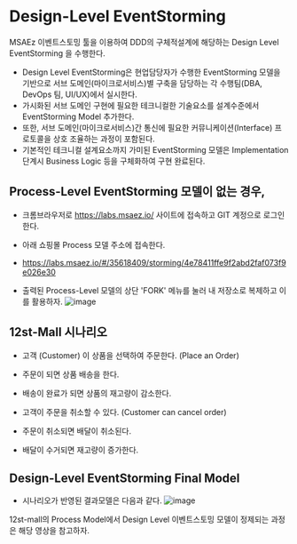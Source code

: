 # Design-Level EventStorming

MSAEz 이벤트스토밍 툴을 이용하여 DDD의 구체적설계에 해당하는 Design Level EventStorming 을 수행한다.

- Design Level EventStorming은 현업담당자가 수행한 EventStorming 모델을 기반으로 서브 도메인(마이크로서비스)별 구축을 담당하는 각 수행팀(DBA, DevOps 팀, UI/UX)에서 실시한다. 
- 가시화된 서브 도메인 구현에 필요한 테크니컬한 기술요소를 설계수준에서 EventStorming Model 추가한다.
- 또한, 서브 도메인(마이크로서비스)간 통신에 필요한 커뮤니케이션(Interface) 프로토콜을 상호 조율하는 과정이 포함된다.
- 기본적인 테크니컬 설계요소까지 가미된 EventStorming 모델은 Implementation 단계시 Business Logic 등을 구체화하여 구현 완료된다.

## Process-Level EventStorming 모델이 없는 경우,
- 크롬브라우저로 https://labs.msaez.io/ 사이트에 접속하고 GIT 계정으로 로그인한다.
- 아래 쇼핑몰 Process 모델 주소에 접속한다.
- https://labs.msaez.io/#/35618409/storming/4e78411ffe9f2abd2faf073f9e026e30

- 출력된 Process-Level 모델의 상단 'FORK' 메뉴를 눌러 내 저장소로 복제하고 이를 활용하자.
 ![image](https://user-images.githubusercontent.com/35618409/187016809-4c1eaf85-f9dd-4334-822c-e76da26e3723.png)


## 12st-Mall 시나리오 
- 고객 (Customer) 이 상품을 선택하여 주문한다. (Place an Order)
- 주문이 되면 상품 배송을 한다.
- 배송이 완료가 되면 상품의 재고량이 감소한다.

- 고객이 주문을 취소할 수 있다. (Customer can cancel order)
- 주문이 취소되면 배달이 취소된다.
- 배달이 수거되면 재고량이 증가한다.

## Design-Level EventStorming Final Model 
- 시나리오가 반영된 결과모델은 다음과 같다.
![image](https://user-images.githubusercontent.com/35618409/187017511-cd1fcc6a-2ecf-4f91-9c3a-134e4f84618b.png)


12st-mall의 Process Model에서 Design Level 이벤트스토밍 모델이 정제되는 과정은 해당 영상을 참고하자. 
